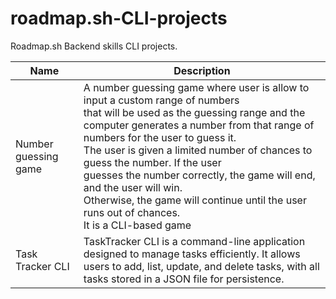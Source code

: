 # roadmap.sh-CLI-projects
Roadmap.sh Backend skills  CLI projects. 



| Name                 | Description                                                                                                                                                                                                                                                                                                                                                                                                                                                                            |
|----------------------|----------------------------------------------------------------------------------------------------------------------------------------------------------------------------------------------------------------------------------------------------------------------------------------------------------------------------------------------------------------------------------------------------------------------------------------------------------------------------------------|
| Number guessing game | A number guessing game where user is allow to input a custom range of numbers<br/>that will be used as the guessing range and the computer generates a number from that range of numbers for the user to guess it.<br/>The user is given a limited number of chances to guess the number. If the user<br/>guesses the number correctly, the game will end, and the user will win.<br/>Otherwise, the game will continue until the user runs out of chances.<br/>It is a CLI-based game | 
| Task Tracker CLI     | TaskTracker CLI is a command-line application designed to manage tasks efficiently. It allows users to add, list, update, and delete tasks, with all tasks stored in a JSON file for persistence.                                                                                                                                                                                                                                                                                      |                                                   
